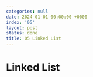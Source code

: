 ```yaml
---
categories: null
date: 2024-01-01 00:00:00 +0000
index: '05'
layout: post
status: done
title: 05 Linked List
---
```


# Linked List